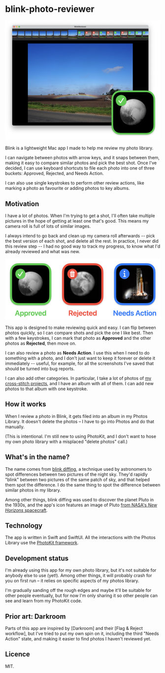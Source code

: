 # blink-photo-reviewer

<img src="photo-reviewer.jpg">

Blink is a lightweight Mac app I made to help me review my photo library.

I can navigate between photos with arrow keys, and it snaps between them, making it easy to compare similar photos and pick the best shot.
Once I've decided, I can use keyboard shortcuts to file each photo into one of three buckets: Approved, Rejected, and Needs Action.

I can also use single keystrokes to perform other review actions, like marking a photo as favourite or adding photos to key albums.

## Motivation

I have a lot of photos.
When I'm trying to get a shot, I'll often take multiple pictures in the hope of getting at least one that's good.
This means my camera roll is full of lots of similar images.

I always intend to go back and clean up my camera roll afterwards -- pick the best version of each shot, and delete all the rest.
In practice, I never did this review step -- I had no good way to track my progress, to know what I'd already reviewed and what was new.

<img src="review-states.jpg">

This app is designed to make reviewing quick and easy.
I can flip between photos quickly, so I can compare shots and pick the one I like best.
Then with a few keystrokes, I can mark that photo as **Approved** and the other photos as **Rejected**, then move on.

I can also review a photo as **Needs Action**.
I use this when I need to do something with a photo, and I don't just want to keep it forever or delete it immediately -- useful, for example, for all the screenshots I've saved that should be turned into bug reports.

I can also add other categories.
In particular, I take a lot of photos of [my cross-stitch projects][cross-stitch], and I have an album with all of them.
I can add new photos to that album with one keystroke.

[cross-stitch]: https://alexwlchan.net/all-posts/?tag=cross-stitch
    
## How it works

When I review a photo in Blink, it gets filed into an album in my Photos Library.
It doesn't delete the photos – I have to go into Photos and do that manually.

(This is intentional.
I'm still new to using PhotoKit, and I don't want to hose my own photo library with a misplaced "delete photos" call.)

## What's in the name?

The name comes from [blink diffing], a technique used by astronomers to spot differences between two pictures of the night sky.
They'd rapidly "blink" between two pictures of the same patch of sky, and that helped them spot the difference.
I do the same thing to spot the difference between similar photos in my library.

Among other things, blink diffing was used to discover the planet Pluto in the 1930s, and the app's icon features an image of Pluto [from NASA's *New Horizons* spacecraft][nh_pluto].

[blink diffing]: https://en.wikipedia.org/wiki/Blink_comparator
[nh_pluto]: https://www.planetary.org/articles/09241425-lose-yourself-in-this-pluto

## Technology

The app is written in Swift and SwiftUI.
All the interactions with the Photos Library use the [PhotoKit framework].

[PhotoKit framework]: https://developer.apple.com/documentation/photokit

## Development status

I'm already using this app for my own photo library, but it's not suitable for anybody else to use (yet!).
Among other things, it will probably crash for you on first run – it relies on specific aspects of my photos library.

I'm gradually sanding off the rough edges and maybe it'll be suitable for other people eventually, but for now I'm only sharing it so other people can see and learn from my PhotoKit code.

## Prior art: Darkroom

Parts of this app are inspired by [Darkroom] and their [Flag & Reject workflow], but I've tried to put my own spin on it, including the third "Needs Action" state, and making it easier to find photos I haven't reviewed yet.

## Licence

MIT.
